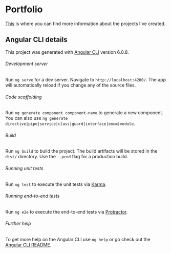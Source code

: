 # Portfolio

[This](http://ivospasov.github.io/portfolio/#/) is where you can find more information about the projects I've created.

## Angular CLI details
This project was generated with [Angular CLI](https://github.com/angular/angular-cli) version 6.0.8.

###### Development server

Run `ng serve` for a dev server. Navigate to `http://localhost:4200/`. The app will automatically reload if you change any of the source files.

###### Code scaffolding

Run `ng generate component component-name` to generate a new component. You can also use `ng generate directive|pipe|service|class|guard|interface|enum|module`.

###### Build

Run `ng build` to build the project. The build artifacts will be stored in the `dist/` directory. Use the `--prod` flag for a production build.

###### Running unit tests

Run `ng test` to execute the unit tests via [Karma](https://karma-runner.github.io).

###### Running end-to-end tests

Run `ng e2e` to execute the end-to-end tests via [Protractor](http://www.protractortest.org/).

###### Further help

To get more help on the Angular CLI use `ng help` or go check out the [Angular CLI README](https://github.com/angular/angular-cli/blob/master/README.md).
